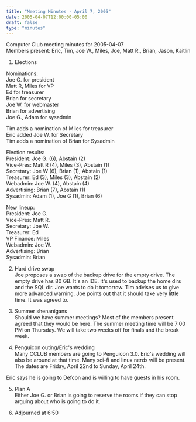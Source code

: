 ```yaml
---
title: "Meeting Minutes - April 7, 2005"
date: 2005-04-07T12:00:00-05:00
draft: false
type: "minutes"
---
```


Computer Club meeting minutes for 2005-04-07<br>
Members present: Eric, Tim, Joe W., Miles, Joe, Matt R., Brian, Jason, Kaitlin<p>

1) Elections<br>

Nominations:<br>
 Joe G. for president<br>
 Matt R, Miles for VP<br>
 Ed for treasurer<br>
 Brian for secretary<br>
 Joe W. for webmaster<br>
 Brian for advertising<br>
 Joe G., Adam for sysadmin<p>

 Tim adds a nomination of Miles for treasurer<br>
 Eric added Joe W. for Secretary<br> 
 Tim adds a nomination of Brian for Sysadmin<p>
 
Election results:<br>
President: Joe G. (6), Abstain (2)<br>
Vice-Pres: Matt R (4), Miles (3), Abstain (1)<br>
Secretary: Joe W (6), Brian (1), Abstain (1)<br>
Treasurer: Ed (3), Miles (3), Abstain (2)<br>
Webadmin: Joe W. (4), Abstain (4)<br>
Advertising: Brian (7), Abstain (1)<br>
Sysadmin: Adam (1), Joe G (1), Brian (6)<p>

New lineup:<br>
President: Joe G.<br>
Vice-Pres: Matt R.<br>
Secretary: Joe W.<br>
Treasurer: Ed<br>
VP Finance: Miles<br>
Webadmin: Joe W.<br>
Advertising: Brian<br>
Sysadmin: Brian<p>

2) Hard drive swap<br>
Joe proposes a swap of the backup drive for the empty drive.  The empty drive
has 80 GB.  It's an IDE.  It's used to backup the home dirs and the SQL dir.
Joe wants to do it tomorrow.  Tim advises us to give more advanced warning.
Joe points out that it should take very little time.  It was agreed to.<p>

3) Summer shenanigans<br>
Should we have summer meetings?  Most of the members present agreed that they
would be here.  The summer meeting time will be 7:00 PM on Thursday. We will
take two weeks off for finals and the break week.<br>

4) Penguicon outing/Eric's wedding<br>
Many CCLUB members are going to Penguicon 3.0.  Eric's wedding will also be
around at that time.  Many sci-fi and linux nerds will be present.  The dates
are Friday, April 22nd to Sunday, April 24th. <p>

Eric says he is going to Defcon and is willing to have guests in his room.<p>

5) Plan A<br>
Either Joe G. or Brian is going to reserve the rooms if they can stop arguing
about who is going to do it.<p>

6) Adjourned at 6:50
